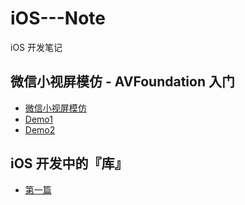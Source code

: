 # iOS---Note
iOS 开发笔记

## 微信小视屏模仿 - AVFoundation 入门
- [微信小视屏模仿](https://github.com/Damonvvong/iOS---Note/wiki/%E4%BB%BF%E5%BE%AE%E4%BF%A1%E5%B0%8F%E8%A7%86%E5%B1%8F---iOS-%E6%8A%80%E6%9C%AF%E8%B7%AF%E7%BA%BF%E5%AE%9E%E8%B7%B5%E7%AC%94%E8%AE%B0%5B%E5%BD%95%E5%88%B6%E7%AF%87%5D)
- [Demo1](https://github.com/Damonvvong/iOS---Note/tree/master/VideoRecoderDemo)
- [Demo2](https://github.com/Damonvvong/iOS---Note/tree/master/DWShortVideoRecoder)

## iOS 开发中的『库』
- [第一篇](https://github.com/Damonvvong/iOS---Note/blob/master/framework.md)
